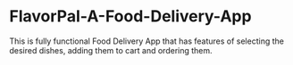 # FlavorPal-A-Food-Delivery-App
This is fully functional Food Delivery App that has features of selecting the desired dishes, adding them to cart and ordering them.
